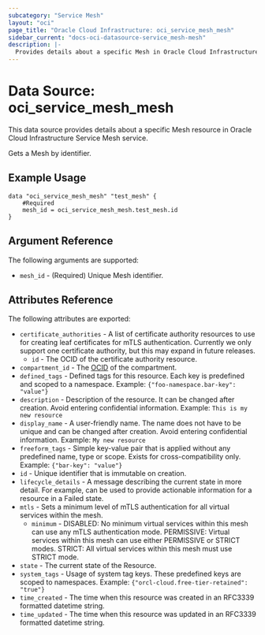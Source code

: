 ```yaml
---
subcategory: "Service Mesh"
layout: "oci"
page_title: "Oracle Cloud Infrastructure: oci_service_mesh_mesh"
sidebar_current: "docs-oci-datasource-service_mesh-mesh"
description: |-
  Provides details about a specific Mesh in Oracle Cloud Infrastructure Service Mesh service
---
```


# Data Source: oci_service_mesh_mesh
This data source provides details about a specific Mesh resource in Oracle Cloud Infrastructure Service Mesh service.

Gets a Mesh by identifier.

## Example Usage

```hcl
data "oci_service_mesh_mesh" "test_mesh" {
	#Required
	mesh_id = oci_service_mesh_mesh.test_mesh.id
}
```

## Argument Reference

The following arguments are supported:

* `mesh_id` - (Required) Unique Mesh identifier.


## Attributes Reference

The following attributes are exported:

* `certificate_authorities` - A list of certificate authority resources to use for creating leaf certificates for mTLS authentication. Currently we only support one certificate authority, but this may expand in future releases. 
	* `id` - The OCID of the certificate authority resource.
* `compartment_id` - The [OCID](https://docs.cloud.oracle.com/iaas/Content/General/Concepts/identifiers.htm) of the compartment. 
* `defined_tags` - Defined tags for this resource. Each key is predefined and scoped to a namespace. Example: `{"foo-namespace.bar-key": "value"}` 
* `description` - Description of the resource. It can be changed after creation. Avoid entering confidential information.  Example: `This is my new resource` 
* `display_name` - A user-friendly name. The name does not have to be unique and can be changed after creation. Avoid entering confidential information.  Example: `My new resource` 
* `freeform_tags` - Simple key-value pair that is applied without any predefined name, type or scope. Exists for cross-compatibility only. Example: `{"bar-key": "value"}` 
* `id` - Unique identifier that is immutable on creation.
* `lifecycle_details` - A message describing the current state in more detail. For example, can be used to provide actionable information for a resource in a Failed state.
* `mtls` - Sets a minimum level of mTLS authentication for all virtual services within the mesh.
	* `minimum` - DISABLED: No minimum virtual services within this mesh can use any mTLS authentication mode. PERMISSIVE: Virtual services within this mesh can use either PERMISSIVE or STRICT modes. STRICT: All virtual services within this mesh must use STRICT mode. 
* `state` - The current state of the Resource.
* `system_tags` - Usage of system tag keys. These predefined keys are scoped to namespaces. Example: `{"orcl-cloud.free-tier-retained": "true"}` 
* `time_created` - The time when this resource was created in an RFC3339 formatted datetime string.
* `time_updated` - The time when this resource was updated in an RFC3339 formatted datetime string.

